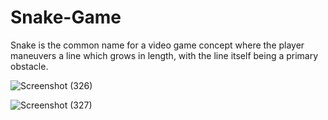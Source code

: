 # Snake-Game
Snake is the common name for a video game concept where the player maneuvers a line which grows in length, with the line itself being a primary obstacle.


![Screenshot (326)](https://user-images.githubusercontent.com/63703601/93194767-163c5900-f766-11ea-9333-4be93ba3ffe4.png)


![Screenshot (327)](https://user-images.githubusercontent.com/63703601/93194915-4126ad00-f766-11ea-98b9-f351871d4a8a.png)

